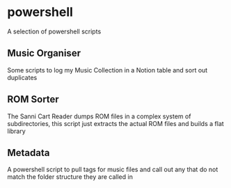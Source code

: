 # powershell
A selection of powershell scripts

## Music Organiser

Some scripts to log my Music Collection in a Notion table and sort out duplicates


## ROM Sorter

The Sanni Cart Reader dumps ROM files in a complex system of subdirectories, this script
just extracts the actual ROM files and builds a flat library


## Metadata

A powershell script to pull tags for music files and call out any that do not match the
folder structure they are called in
